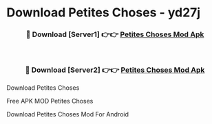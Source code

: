 # Download Petites Choses - yd27j



<div align="center">
<h3>🔴 Download [Server1] 👉👉 <a href="https://momento.my/?title=Petites_Choses">Petites Choses Mod Apk</a></h3><br>

<h3>🔴 Download [Server2] 👉👉 <a href="https://momento.my/?title=Petites_Choses">Petites Choses Mod Apk</a></h3>
</div>



Download Petites Choses 

Free APK MOD Petites Choses 

Download Petites Choses Mod For Android
